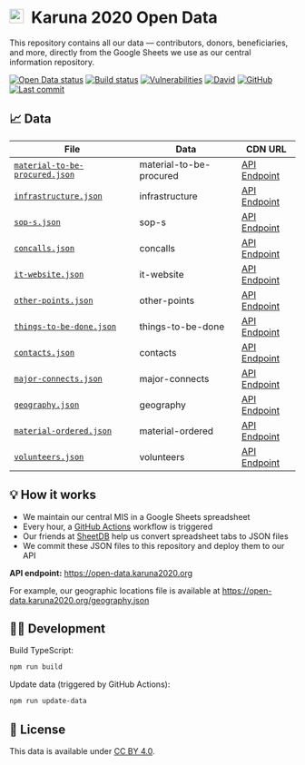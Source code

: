 <h1><img alt="" src="https://cdn.karuna2020.org/icon-colored.svg" height="25">&nbsp; Karuna 2020 Open Data</h1>

This repository contains all our data — contributors, donors, beneficiaries, and more, directly from the Google Sheets we use as our central information repository.

[![Open Data status](https://img.shields.io/github/workflow/status/Karuna2020/open-data/Karuna%202020%20Open%20Data?label=Data%20CI&logo=github)](https://github.com/Karuna2020/open-data/actions)
[![Build status](https://img.shields.io/github/workflow/status/Karuna2020/open-data/Karuna%202020%20Open%20Data%20Build?label=Build%20CI&logo=github)](https://github.com/Karuna2020/open-data/actions)
[![Vulnerabilities](https://img.shields.io/snyk/vulnerabilities/github/Karuna2020/open-data)](https://snyk.io/test/github/Karuna2020/open-data)
[![David](https://img.shields.io/david/Karuna2020/open-data)](https://david-dm.org/Karuna2020/open-data)
[![GitHub](https://img.shields.io/badge/license-CC%20BY%204.0-brightgreen)](https://github.com/Karuna2020/open-data/blob/master/LICENSE)
[![Last commit](https://img.shields.io/github/last-commit/Karuna2020/open-data)](https://github.com/Karuna2020/open-data/commits/master)

## 📈 Data

| File                                                             | Data                    | CDN URL                                                                       |
| ---------------------------------------------------------------- | ----------------------- | ----------------------------------------------------------------------------- |
| [`material-to-be-procured.json`](./material-to-be-procured.json) | material-to-be-procured | [API Endpoint](https://open-data.karuna2020.org/material-to-be-procured.json) |
| [`infrastructure.json`](./infrastructure.json)                   | infrastructure          | [API Endpoint](https://open-data.karuna2020.org/infrastructure.json)          |
| [`sop-s.json`](./sop-s.json)                                     | sop-s                   | [API Endpoint](https://open-data.karuna2020.org/sop-s.json)                   |
| [`concalls.json`](./concalls.json)                               | concalls                | [API Endpoint](https://open-data.karuna2020.org/concalls.json)                |
| [`it-website.json`](./it-website.json)                           | it-website              | [API Endpoint](https://open-data.karuna2020.org/it-website.json)              |
| [`other-points.json`](./other-points.json)                       | other-points            | [API Endpoint](https://open-data.karuna2020.org/other-points.json)            |
| [`things-to-be-done.json`](./things-to-be-done.json)             | things-to-be-done       | [API Endpoint](https://open-data.karuna2020.org/things-to-be-done.json)       |
| [`contacts.json`](./contacts.json)                               | contacts                | [API Endpoint](https://open-data.karuna2020.org/contacts.json)                |
| [`major-connects.json`](./major-connects.json)                   | major-connects          | [API Endpoint](https://open-data.karuna2020.org/major-connects.json)          |
| [`geography.json`](./geography.json)                             | geography               | [API Endpoint](https://open-data.karuna2020.org/geography.json)               |
| [`material-ordered.json`](./material-ordered.json)               | material-ordered        | [API Endpoint](https://open-data.karuna2020.org/material-ordered.json)        |
| [`volunteers.json`](./volunteers.json)                           | volunteers              | [API Endpoint](https://open-data.karuna2020.org/volunteers.json)              |

## 💡 How it works

- We maintain our central MIS in a Google Sheets spreadsheet
- Every hour, a [GitHub Actions](https://github.com/Karuna2020/open-data/blob/master/.github/workflows/data.yml) workflow is triggered
- Our friends at [SheetDB](https://sheetdb.io) help us convert spreadsheet tabs to JSON files
- We commit these JSON files to this repository and deploy them to our API

**API endpoint:** https://open-data.karuna2020.org

For example, our geographic locations file is available at https://open-data.karuna2020.org/geography.json

## 👩‍💻 Development

Build TypeScript:

```bash
npm run build
```

Update data (triggered by GitHub Actions):

```bash
npm run update-data
```

## 📄 License

This data is available under [CC BY 4.0](https://creativecommons.org/licenses/by/4.0/).
